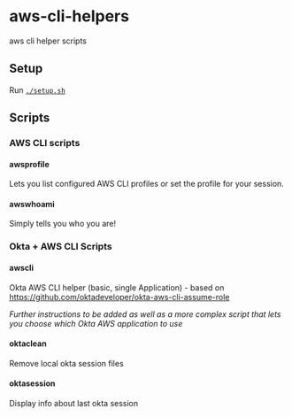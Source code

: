# aws-cli-helpers
aws cli helper scripts

## Setup

Run [`./setup.sh`](./setup.sh)

## Scripts

### AWS CLI scripts

#### awsprofile

Lets you list configured AWS CLI profiles or set the profile for your session.

#### awswhoami

Simply tells you who you are!

### Okta + AWS CLI Scripts

#### awscli

Okta AWS CLI helper (basic, single Application) - based on https://github.com/oktadeveloper/okta-aws-cli-assume-role

*Further instructions to be added as well as a more complex script that lets you choose which Okta AWS application to use*

#### oktaclean

Remove local okta session files

#### oktasession

Display info about last okta session
